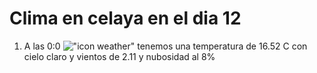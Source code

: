 # Clima en celaya en el dia 12

1. A las 0:0 !["icon weather"](http://openweathermap.org/img/w/02n.png) tenemos una temperatura de 16.52 C con cielo claro y  vientos de 2.11 y nubosidad al 8%
